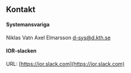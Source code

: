 ## Kontakt

#### Systemansvariga

Niklas Vatn
Axel Elmarsson
[d-sys@d.kth.se](mailto:d-sys@d.kth.se)

#### IOR-slacken

URL: [https://ior.slack.com](https://ior.slack.com)
